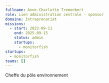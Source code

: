 ```yaml
---
fullname: Anne-Charlotte Tremenbert
role: Lien administration centrale - sponsor
domaine: Intraprenariat
missions:
  - start: 2022-09-11
    end: 2025-09-15
    status: admin
    startups:
      - monitorfish
startups:
  - monitorfish
teams: []
---
```

Cheffe du pôle environnement